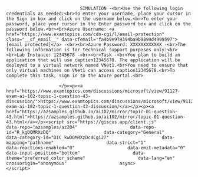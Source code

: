 <p class="card-text">
							
								SIMULATION -<br>Use the following login credentials as needed:<br>To enter your username, place your cursor in the Sign in box and click on the username below.<br>To enter your password, place your cursor in the Enter password box and click on the password below.<br><br>Azure Username: <a href="https://www.examtopics.com/cdn-cgi/l/email-protection" class="__cf_email__" data-cfemail="fa9b9e979394ba9b9899d4999597">[email protected]</a> -<br><br>Azure Password: XXXXXXXXXXXX -<br>The following information is for technical support purposes only:<br><br>Lab Instance: 12345678 -<br><br>Task -<br>You plan to build an application that will use caption12345678. The application will be deployed to a virtual network named VNet1.<br>You need to ensure that only virtual machines on VNet1 can access caption12345678.<br>To complete this task, sign in to the Azure portal.<br>
							
						</p><p><a href="https://www.examtopics.com/discussions/microsoft/view/91127-exam-ai-102-topic-1-question-43-discussion/">https://www.examtopics.com/discussions/microsoft/view/91127-exam-ai-102-topic-1-question-43-discussion/</a></p><p><a href="https://azsamples.github.io/ai102/mirror/topic-01-question-43.html">https://azsamples.github.io/ai102/mirror/topic-01-question-43.html</a></p><script src="https://giscus.app/client.js"                    data-repo="azsamples/az204"                    data-repo-id="R_kgDOMRXzDQ"                    data-category="General"                    data-category-id="DIC_kwDOMRXzDc4Cgi27"                    data-mapping="pathname"                    data-strict="1"                    data-reactions-enabled="0"                    data-emit-metadata="0"                    data-input-position="bottom"                    data-theme="preferred_color_scheme"                    data-lang="en"                    crossorigin="anonymous"                    async>                    </script>